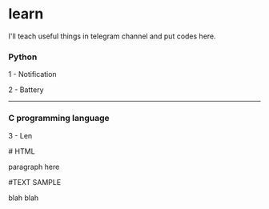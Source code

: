 # learn

I'll teach useful things in telegram channel and put codes here.

<h3>Python</h3>
<p>1 - Notification</p>
<p>2 - Battery</p>

<hr>

<h3>C programming language</h3>
<p>3 - Len</p>
 # HTML 
 
 paragraph here

#TEXT SAMPLE    

blah blah